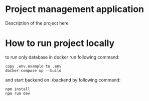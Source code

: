 # Project management application

Description of the project here

# How to run project locally

to run only database in docker run following command:

````
copy .env.example to .env
docker-compose up --build
````

and start backend on ./backend by following command:

````
npm install
npm run dev
````
